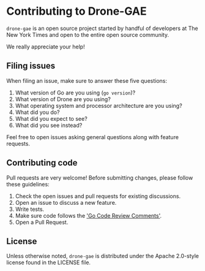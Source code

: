 # Contributing to Drone-GAE

`drone-gae` is an open source project started by handful of developers at The New York Times and open to the entire open source community.

We really appreciate your help!

## Filing issues

When filing an issue, make sure to answer these five questions:

1. What version of Go are you using (`go version`)?
1. What version of Drone are you using?
1. What operating system and processor architecture are you using?
1. What did you do?
1. What did you expect to see?
1. What did you see instead?

Feel free to open issues asking general questions along with feature requests.

## Contributing code

Pull requests are very welcome!
Before submitting changes, please follow these guidelines:

1. Check the open issues and pull requests for existing discussions.
1. Open an issue to discuss a new feature.
1. Write tests.
1. Make sure code follows the ['Go Code Review Comments'](https://github.com/golang/go/wiki/CodeReviewComments).
1. Open a Pull Request.

## License

Unless otherwise noted, `drone-gae` is distributed under the Apache 2.0-style license found in the LICENSE file.
